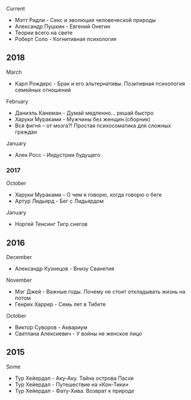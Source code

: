 Current
* Мэтт Ридли - Секс и эволюция человеческой природы
* Александр Пушкин - Евгений Онегин
* Теории всего на свете
* Роберт Соло - Когнитивная психология

## 2018

March
* Карл Рождерс - Брак и его альтернативы. Позитивная психология семейных отношений

February
* Даниэль Канеман - Думай медленно... решай быстро
* Харуки Мураками - Мужчины без женщин (сборник)
* Вся фигня – от мозга?! Простая психосоматика для сложных граждан

January
* Алек Росс - Индустрии будущего

### 2017		

October
* Харуки Мураками - О чем я говорю, когда говорю о беге
* Артур Лидьярд - Бег с Лидьярдом

January
* Норгей Тенсинг Тигр снегов					

## 2016

December
* Александр Кузнецов - Внизу Сванетия

November
* Мэг Джей - Важные годы. Почему не стоит откладывать жизнь на потом	
* Генрих Харрер - Семь лет в Тибете		

October
* Виктор Суворов - Аквариум		
* Светлана Алексиевич - У войны не женское лицо

## 2015

Some
* Тур Хейердал - Аку-Аку. Тайна острова Пасхи 
* Тур Хейердал - Путешествие на «Кон-Тики»
* Тур Хейердал - Фату-Хива. Возврат к природе
